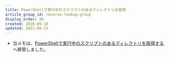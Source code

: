 ```yaml
---
title: PowerShellで実行中のスクリプトのあるディレクトリを取得
article_group_id: reverse-lookup-group
display_order: 50
created: 2020-09-18
updated: 2021-08-13
---
```

- 当メモは、[PowerShellで実行中のスクリプトのあるディレクトリを取得する](https://thinktwice.tech/it/powershell/get_the_directory_where_a_script_is_running_in_powershell/)へ移管しました。